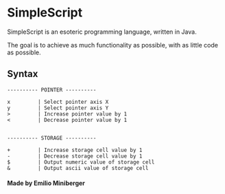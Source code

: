 # SimpleScript

SimpleScript is an esoteric programming language, written in Java.

The goal is to achieve as much functionality as possible, with as little code
as possible.

## Syntax

```
---------- POINTER ----------

x         | Select pointer axis X
y         | Select pointer axis Y
>         | Increase pointer value by 1
<         | Decrease pointer value by 1


---------- STORAGE ----------

+         | Increase storage cell value by 1
-         | Decrease storage cell value by 1
$         | Output numeric value of storage cell
&         | Output ascii value of storage cell
```

#### Made by Emilio Miniberger
